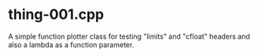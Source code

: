 # thing-001.cpp
A simple function plotter class for testing "limits" and "cfloat" headers and also a lambda as a function parameter.
